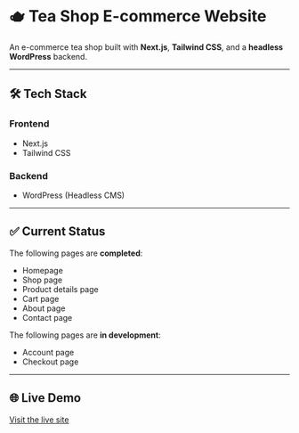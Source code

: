 # 🫖 Tea Shop E-commerce Website

An e-commerce tea shop built with **Next.js**, **Tailwind CSS**, and a **headless WordPress** backend.

---

## 🛠 Tech Stack

### Frontend
- Next.js  
- Tailwind CSS  

### Backend
- WordPress (Headless CMS)

---

## ✅ Current Status

The following pages are **completed**:
- Homepage
- Shop page
- Product details page
- Cart page
- About page
- Contact page

The following pages are **in development**:

- Account page
- Checkout page

---

## 🌐 Live Demo

[Visit the live site](https://e-store.zkrstic.com/)


